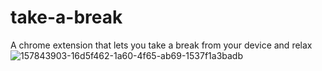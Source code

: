 # take-a-break
A chrome extension that lets you take a break from your device and relax
![157843903-16d5f462-1a60-4f65-ab69-1537f1a3badb](https://github.com/ratuladhikary21/take-a-break/assets/103441494/5aae2c90-868a-4cb6-972f-c671634e5e1f)
